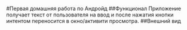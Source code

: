 #Первая домашняя работа по Андройд
##Функционал
Приложение получает текст от пользователя на ввод и после нажатия кнопки интентом переносится в окно/активити просмотра.
##Внешний вид
